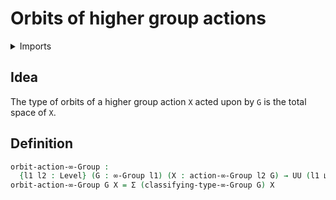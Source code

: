 # Orbits of higher group actions

<details><summary>Imports</summary>
```agda
module group-theory.orbits-higher-group-actions where
open import foundation.dependent-pair-types
open import foundation.universe-levels
open import group-theory.higher-group-actions
open import group-theory.higher-groups
```
</details>

## Idea

The type of orbits of a higher group action `X` acted upon by `G` is the total space of `X`.

## Definition

```agda
orbit-action-∞-Group :
  {l1 l2 : Level} (G : ∞-Group l1) (X : action-∞-Group l2 G) → UU (l1 ⊔ l2)
orbit-action-∞-Group G X = Σ (classifying-type-∞-Group G) X
```
